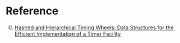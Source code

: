 # Reference

0. [Hashed and Hierarchical Timing Wheels: Data Structures for the Efficient Implementation of a Timer Facility](http://www.cs.columbia.edu/~nahum/w6998/papers/sosp87-timing-wheels.pdf)

